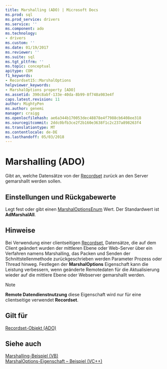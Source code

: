 ```yaml
---
title: Marshalling (ADO) | Microsoft Docs
ms.prod: sql
ms.prod_service: drivers
ms.service: ''
ms.component: ado
ms.technology:
- drivers
ms.custom: ''
ms.date: 01/19/2017
ms.reviewer: ''
ms.suite: sql
ms.tgt_pltfrm: ''
ms.topic: conceptual
apitype: COM
f1_keywords:
- Recordset15::MarshalOptions
helpviewer_keywords:
- MarshalOptions property [ADO]
ms.assetid: 390c8abf-133e-40da-8b99-8f748a983e4f
caps.latest.revision: 11
author: MightyPen
ms.author: genemi
manager: craigg
ms.openlocfilehash: ae6a344b170053dec48878e4f7988cb6408ee318
ms.sourcegitcommit: 2ddc0bfb3ce2f2b160e3638f1c2c237a898263f4
ms.translationtype: MT
ms.contentlocale: de-DE
ms.lasthandoff: 05/03/2018
---
```

# <a name="marshaloptions-property-ado"></a>Marshalling (ADO)
Gibt an, welche Datensätze von der [Recordset](../../../ado/reference/ado-api/recordset-object-ado.md) zurück an den Server gemarshallt werden sollen.  
  
## <a name="settings-and-return-values"></a>Einstellungen und Rückgabewerte  
 Legt fest oder gibt einen [MarshalOptionsEnum](../../../ado/reference/ado-api/marshaloptionsenum.md) Wert. Der Standardwert ist **AdMarshalAll**.  
  
## <a name="remarks"></a>Hinweise  
 Bei Verwendung einer clientseitigen [Recordset](../../../ado/reference/ado-api/recordset-object-ado.md), Datensätze, die auf dem Client geändert wurden der mittleren Ebene oder Web-Server über ein Verfahren namens Marshalling, das Packen und Senden der Schnittstellenmethode zurückgeschrieben werden Parameter Prozess oder Thread hinweg. Festlegen der **MarshalOptions** Eigenschaft kann die Leistung verbessern, wenn geänderte Remotedaten für die Aktualisierung wieder auf die mittlere Ebene oder Webserver gemarshallt werden.  
  
> [!NOTE]
>  **Remote Datendienstnutzung** diese Eigenschaft wird nur für eine clientseitige verwendet **Recordset**.  
  
## <a name="applies-to"></a>Gilt für  
 [Recordset-Objekt (ADO)](../../../ado/reference/ado-api/recordset-object-ado.md)  
  
## <a name="see-also"></a>Siehe auch  
 [Marshalling-Beispiel (VB)](../../../ado/reference/ado-api/marshaloptions-property-example-vb.md)   
 [MarshalOptions-Eigenschaft – Beispiel (VC++)](../../../ado/reference/ado-api/marshaloptions-property-example-vc.md)   
